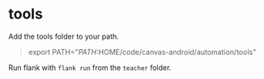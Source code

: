 # tools

Add the tools folder to your path.

> export PATH="$PATH:$HOME/code/canvas-android/automation/tools"

Run flank with `flank run` from the `teacher` folder.
